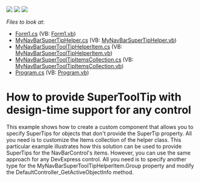 <!-- default badges list -->
![](https://img.shields.io/endpoint?url=https://codecentral.devexpress.com/api/v1/VersionRange/128633418/13.1.4%2B)
[![](https://img.shields.io/badge/Open_in_DevExpress_Support_Center-FF7200?style=flat-square&logo=DevExpress&logoColor=white)](https://supportcenter.devexpress.com/ticket/details/E2311)
[![](https://img.shields.io/badge/📖_How_to_use_DevExpress_Examples-e9f6fc?style=flat-square)](https://docs.devexpress.com/GeneralInformation/403183)
<!-- default badges end -->
<!-- default file list -->
*Files to look at*:

* [Form1.cs](./CS/E2311/Form1.cs) (VB: [Form1.vb](./VB/E2311/Form1.vb))
* [MyNavBarSuperTipHelper.cs](./CS/E2311/Helper/MyNavBarSuperTipHelper.cs) (VB: [MyNavBarSuperTipHelper.vb](./VB/E2311/Helper/MyNavBarSuperTipHelper.vb))
* [MyNavBarSuperToolTipHelperItem.cs](./CS/E2311/Helper/MyNavBarSuperToolTipHelperItem.cs) (VB: [MyNavBarSuperToolTipHelperItem.vb](./VB/E2311/Helper/MyNavBarSuperToolTipHelperItem.vb))
* [MyNavBarSuperToolTipItemsCollection.cs](./CS/E2311/Helper/MyNavBarSuperToolTipItemsCollection.cs) (VB: [MyNavBarSuperToolTipItemsCollection.vb](./VB/E2311/Helper/MyNavBarSuperToolTipItemsCollection.vb))
* [Program.cs](./CS/E2311/Program.cs) (VB: [Program.vb](./VB/E2311/Program.vb))
<!-- default file list end -->
# How to provide SuperToolTip with design-time support for any control


<p>This example shows how to create a custom component that allows you to specify SuperTips for objects that don't provide the SuperTip property. All you need is to customize the Items collection of the helper class. This particular example illustrates how this solution can be used to provide SuperTips for the NavBarControl's items. However, you can use the same approach for any DevExpress control. All you need is to specify another type for the MyNavBarSuperToolTipHelperItem.Group property and modify the DefaultController_GetActiveObjectInfo method.</p>

<br/>


